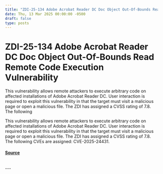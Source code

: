 ```yaml
---
title: "ZDI-25-134 Adobe Acrobat Reader DC Doc Object Out-Of-Bounds Read Remote Code Execution Vulnerability"
date: Thu, 13 Mar 2025 00:00:00 -0500
draft: false
type: posts
---
```

# ZDI-25-134 Adobe Acrobat Reader DC Doc Object Out-Of-Bounds Read Remote Code Execution Vulnerability





This vulnerability allows remote attackers to execute arbitrary code on affected installations of Adobe Acrobat Reader DC. User interaction is required to exploit this vulnerability in that the target must visit a malicious page or open a malicious file. The ZDI has assigned a CVSS rating of 7.8. The following

This vulnerability allows remote attackers to execute arbitrary code on affected installations of Adobe Acrobat Reader DC. User interaction is required to exploit this vulnerability in that the target must visit a malicious page or open a malicious file. The ZDI has assigned a CVSS rating of 7.8. The following CVEs are assigned: CVE-2025-24431.

#### [Source](http://www.zerodayinitiative.com/advisories/ZDI-25-134/)

<br/>
---
